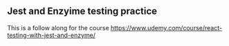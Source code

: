 ## Jest and Enzyime testing practice
This is a follow along for the course https://www.udemy.com/course/react-testing-with-jest-and-enzyme/
